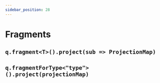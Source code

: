 ```yaml
---
sidebar_position: 28
---
```


# Fragments

## `q.fragment<T>().project(sub => ProjectionMap)`
## `q.fragmentForType<"type">().project(projectionMap)`

